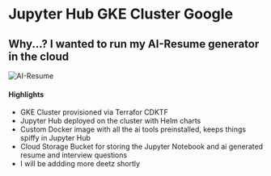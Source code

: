 # Jupyter Hub GKE Cluster Google
## Why...? I wanted to run my AI-Resume generator in the cloud

![AI-Resume](https://raw.githubusercontent.com/fredmerlo/jupyterhub/main/ai-resume.gif)

#### Highlights
- GKE Cluster provisioned via Terrafor CDKTF
- Jupyter Hub deployed on the cluster with Helm charts
- Custom Docker image with all the ai tools preinstalled, keeps things spiffy in Jupyter Hub
- Cloud Storage Bucket for storing the Jupyter Notebook and ai generated resume and interview questions
- I will be addding more deetz shortly
